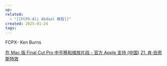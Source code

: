 ```yaml
---
up: 
related:
  - "[[FCPX-Ali Abdaal 教程]]"
created: 2025-01-24
tags: 
---
```

FCPX- Ken Burns

[在 Mac 版 Final Cut Pro 中平移和缩放片段 - 官方 Apple 支持 (中国)](https://support.apple.com/zh-cn/guide/final-cut-pro/verb8e5de9c/mac)
[21. 肯·伯恩斯特效](https://www.bilibili.com/video/BV1Jo4y1a7Ex?spm_id_from=333.788.player.switch&vd_source=6d4ef5f8b8b73d69ea854cb9321a50ac&p=21)


